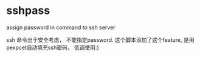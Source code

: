 sshpass
=======

assign password in command to ssh server


ssh 命令出于安全考虑， 不能指定password. 这个脚本添加了这个feature, 是用pexpcet自动填充ssh密码， 低调使用:)
